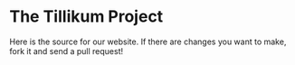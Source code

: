 # The Tillikum Project

Here is the source for our website. If there are changes you want to make, fork
it and send a pull request!
